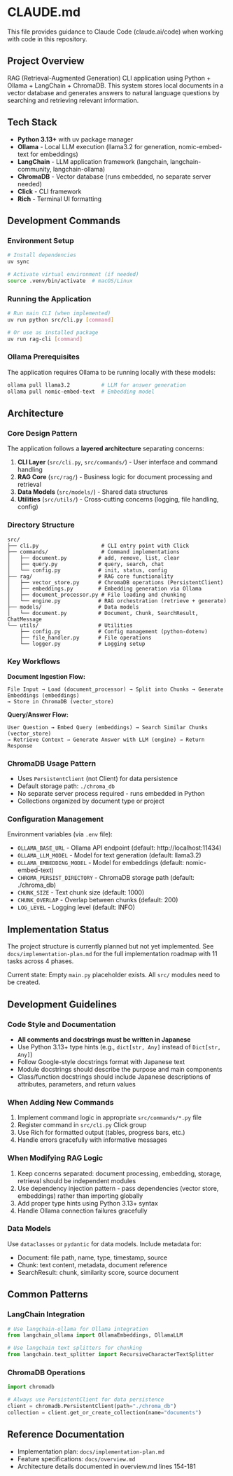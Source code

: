 # CLAUDE.md

This file provides guidance to Claude Code (claude.ai/code) when working with code in this repository.

## Project Overview

RAG (Retrieval-Augmented Generation) CLI application using Python + Ollama + LangChain + ChromaDB. This system stores local documents in a vector database and generates answers to natural language questions by searching and retrieving relevant information.

## Tech Stack

- **Python 3.13+** with uv package manager
- **Ollama** - Local LLM execution (llama3.2 for generation, nomic-embed-text for embeddings)
- **LangChain** - LLM application framework (langchain, langchain-community, langchain-ollama)
- **ChromaDB** - Vector database (runs embedded, no separate server needed)
- **Click** - CLI framework
- **Rich** - Terminal UI formatting

## Development Commands

### Environment Setup
```bash
# Install dependencies
uv sync

# Activate virtual environment (if needed)
source .venv/bin/activate  # macOS/Linux
```

### Running the Application
```bash
# Run main CLI (when implemented)
uv run python src/cli.py [command]

# Or use as installed package
uv run rag-cli [command]
```

### Ollama Prerequisites
The application requires Ollama to be running locally with these models:
```bash
ollama pull llama3.2          # LLM for answer generation
ollama pull nomic-embed-text  # Embedding model
```

## Architecture

### Core Design Pattern
The application follows a **layered architecture** separating concerns:

1. **CLI Layer** (`src/cli.py`, `src/commands/`) - User interface and command handling
2. **RAG Core** (`src/rag/`) - Business logic for document processing and retrieval
3. **Data Models** (`src/models/`) - Shared data structures
4. **Utilities** (`src/utils/`) - Cross-cutting concerns (logging, file handling, config)

### Directory Structure
```
src/
├── cli.py                    # CLI entry point with Click
├── commands/                 # Command implementations
│   ├── document.py          # add, remove, list, clear
│   ├── query.py             # query, search, chat
│   └── config.py            # init, status, config
├── rag/                     # RAG core functionality
│   ├── vector_store.py      # ChromaDB operations (PersistentClient)
│   ├── embeddings.py        # Embedding generation via Ollama
│   ├── document_processor.py # File loading and chunking
│   └── engine.py            # RAG orchestration (retrieve + generate)
├── models/                  # Data models
│   └── document.py          # Document, Chunk, SearchResult, ChatMessage
└── utils/                   # Utilities
    ├── config.py            # Config management (python-dotenv)
    ├── file_handler.py      # File operations
    └── logger.py            # Logging setup
```

### Key Workflows

**Document Ingestion Flow:**
```
File Input → Load (document_processor) → Split into Chunks → Generate Embeddings (embeddings)
→ Store in ChromaDB (vector_store)
```

**Query/Answer Flow:**
```
User Question → Embed Query (embeddings) → Search Similar Chunks (vector_store)
→ Retrieve Context → Generate Answer with LLM (engine) → Return Response
```

### ChromaDB Usage Pattern
- Uses `PersistentClient` (not Client) for data persistence
- Default storage path: `./chroma_db`
- No separate server process required - runs embedded in Python
- Collections organized by document type or project

### Configuration Management
Environment variables (via `.env` file):
- `OLLAMA_BASE_URL` - Ollama API endpoint (default: http://localhost:11434)
- `OLLAMA_LLM_MODEL` - Model for text generation (default: llama3.2)
- `OLLAMA_EMBEDDING_MODEL` - Model for embeddings (default: nomic-embed-text)
- `CHROMA_PERSIST_DIRECTORY` - ChromaDB storage path (default: ./chroma_db)
- `CHUNK_SIZE` - Text chunk size (default: 1000)
- `CHUNK_OVERLAP` - Overlap between chunks (default: 200)
- `LOG_LEVEL` - Logging level (default: INFO)

## Implementation Status

The project structure is currently planned but not yet implemented. See `docs/implementation-plan.md` for the full implementation roadmap with 11 tasks across 4 phases.

Current state: Empty `main.py` placeholder exists. All `src/` modules need to be created.

## Development Guidelines

### Code Style and Documentation
- **All comments and docstrings must be written in Japanese**
- Use Python 3.13+ type hints (e.g., `dict[str, Any]` instead of `Dict[str, Any]`)
- Follow Google-style docstrings format with Japanese text
- Module docstrings should describe the purpose and main components
- Class/function docstrings should include Japanese descriptions of attributes, parameters, and return values

### When Adding New Commands
1. Implement command logic in appropriate `src/commands/*.py` file
2. Register command in `src/cli.py` Click group
3. Use Rich for formatted output (tables, progress bars, etc.)
4. Handle errors gracefully with informative messages

### When Modifying RAG Logic
1. Keep concerns separated: document processing, embedding, storage, retrieval should be independent modules
2. Use dependency injection pattern - pass dependencies (vector store, embeddings) rather than importing globally
3. Add proper type hints using Python 3.13+ syntax
4. Handle Ollama connection failures gracefully

### Data Models
Use `dataclasses` or `pydantic` for data models. Include metadata for:
- Document: file path, name, type, timestamp, source
- Chunk: text content, metadata, document reference
- SearchResult: chunk, similarity score, source document

## Common Patterns

### LangChain Integration
```python
# Use langchain-ollama for Ollama integration
from langchain_ollama import OllamaEmbeddings, OllamaLLM

# Use langchain text splitters for chunking
from langchain.text_splitter import RecursiveCharacterTextSplitter
```

### ChromaDB Operations
```python
import chromadb

# Always use PersistentClient for data persistence
client = chromadb.PersistentClient(path="./chroma_db")
collection = client.get_or_create_collection(name="documents")
```

## Reference Documentation
- Implementation plan: `docs/implementation-plan.md`
- Feature specifications: `docs/overview.md`
- Architecture details documented in overview.md lines 154-181
